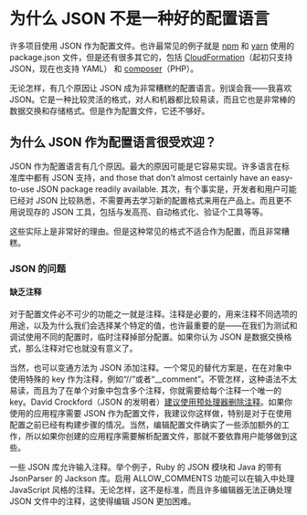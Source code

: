 # 为什么 JSON 不是一种好的配置语言

许多项目使用 JSON 作为配置文件。也许最常见的例子就是 [npm](https://wwww.npmjs.com/) 和 [yarn](https://yarnpkg.com/lang/en/) 使用的 package.json 文件，但是还有很多其它的，包括 [CloudFormation](https://aws.amazon.com/cloudformation/)（起初只支持 JSON，现在也支持 YAML） 和 [composer](https://getcomposer.org/)（PHP）。

无论怎样，有几个原因让 JSON 成为非常糟糕的配置语言。别误会我——我喜欢 JSON。它是一种比较灵活的格式，对人和机器都比较易读，而且它也是非常棒的数据交换和存储格式。但是作为配置文件，它还不够好。

## 为什么 JSON 作为配置语言很受欢迎？

JSON 作为配置语言有几个原因。最大的原因可能是它容易实现。许多语言在标准库中都有 JSON 支持，and those that don’t almost certainly have an easy-to-use JSON package readily available. 其次，有个事实是，开发者和用户可能已经对 JSON 比较熟悉，不需要再去学习新的配置格式来用在产品上。而且更不用说现存的 JSON 工具，包括与发高亮、自动格式化、验证个工具等等。

这些实际上是非常好的理由。但是这种常见的格式不适合作为配置，而且非常糟糕。

### JSON 的问题

#### 缺乏注释

对于配置文件必不可少的功能之一就是注释。注释是必要的，用来注释不同选项的用途，以及为什么我们会选择某个特定的值，也许最重要的是——在我们为测试和调试使用不同的配置时，临时注释掉部分配置。如果你认为 JSON 是数据交换格式，那么注释对它也就没有意义了。

当然，也可以变通方法为 JSON 添加注释。一个常见的替代方案是，在在对象中使用特殊的 key 作为注释，例如“//”或者“\_\_comment”。不管怎样，这种语法不太易读，而且为了在单个对象中包含多个注释，你就需要给每个注释一个唯一的 key。David Crockford（JSON 的发明者）[建议使用预处理器删除注释](https://plus.google.com/+DouglasCrockfordEsq/posts/RK8qyGVaGSr)。如果你使用的应用程序需要 JSON 作为配置文件，我建议你这样做，特别是对于在使用配置之前已经有构建步骤的情况。当然，编辑配置文件确实了一些添加额外的工作，所以如果你创建的应用程序需要解析配置文件，那就不要依靠用户能够做到这些。

一些 JSON 库允许输入注释。举个例子，Ruby 的 JSON 模块和 Java 的带有 JsonParser 的 Jackson 库。启用 ALLOW_COMMENTS 功能可以在输入中处理 JavaScript 风格的注释。无论怎样，这不是标准，而且许多编辑器无法正确处理 JSON 文件中的注释，这使得编辑 JSON 更加困难。
